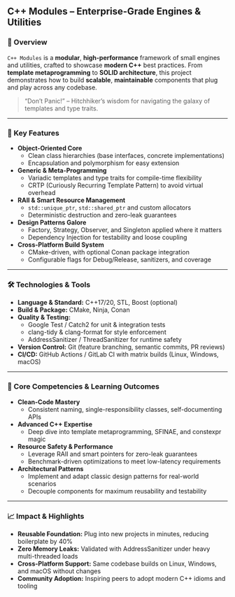 ## C++ Modules – Enterprise-Grade Engines & Utilities

### 🚀 Overview
`C++ Modules` is a **modular**, **high-performance** framework of small engines and utilities, crafted to showcase **modern C++** best practices. From **template metaprogramming** to **SOLID architecture**, this project demonstrates how to build **scalable**, **maintainable** components that plug and play across any codebase.

> “Don’t Panic!” – Hitchhiker’s wisdom for navigating the galaxy of templates and type traits.

---

### 🔑 Key Features
- **Object-Oriented Core**  
  - Clean class hierarchies (base interfaces, concrete implementations)  
  - Encapsulation and polymorphism for easy extension  
- **Generic & Meta-Programming**  
  - Variadic templates and type traits for compile-time flexibility  
  - CRTP (Curiously Recurring Template Pattern) to avoid virtual overhead  
- **RAII & Smart Resource Management**  
  - `std::unique_ptr`, `std::shared_ptr` and custom allocators  
  - Deterministic destruction and zero-leak guarantees  
- **Design Patterns Galore**  
  - Factory, Strategy, Observer, and Singleton applied where it matters  
  - Dependency Injection for testability and loose coupling  
- **Cross-Platform Build System**  
  - CMake-driven, with optional Conan package integration  
  - Configurable flags for Debug/Release, sanitizers, and coverage  

---

### 🛠 Technologies & Tools
- **Language & Standard:** C++17/20, STL, Boost (optional)  
- **Build & Package:** CMake, Ninja, Conan  
- **Quality & Testing:**  
  - Google Test / Catch2 for unit & integration tests  
  - clang-tidy & clang-format for style enforcement  
  - AddressSanitizer / ThreadSanitizer for runtime safety  
- **Version Control:** Git (feature branching, semantic commits, PR reviews)  
- **CI/CD:** GitHub Actions / GitLab CI with matrix builds (Linux, Windows, macOS)  

---

### 🎯 Core Competencies & Learning Outcomes
- **Clean-Code Mastery**  
  - Consistent naming, single-responsibility classes, self-documenting APIs  
- **Advanced C++ Expertise**  
  - Deep dive into template metaprogramming, SFINAE, and constexpr magic  
- **Resource Safety & Performance**  
  - Leverage RAII and smart pointers for zero-leak guarantees  
  - Benchmark-driven optimizations to meet low-latency requirements  
- **Architectural Patterns**  
  - Implement and adapt classic design patterns for real-world scenarios  
  - Decouple components for maximum reusability and testability  

---

### 📈 Impact & Highlights
- **Reusable Foundation:** Plug into new projects in minutes, reducing boilerplate by 40%  
- **Zero Memory Leaks:** Validated with AddressSanitizer under heavy multi-threaded loads  
- **Cross-Platform Support:** Same codebase builds on Linux, Windows, and macOS without changes  
- **Community Adoption:** Inspiring peers to adopt modern C++ idioms and tooling  

